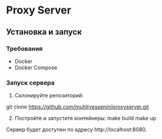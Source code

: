 # Proxy Server

## Установка и запуск

### Требования

- Docker
- Docker Compose

### Запуск сервера

1. Склонируйте репозиторий:

git clone https://github.com/muhityessenin/proxyserver.git

2. Постройте и запустите контейнеры:
make build
make up

Сервер будет доступен по адресу http://localhost:8080.

